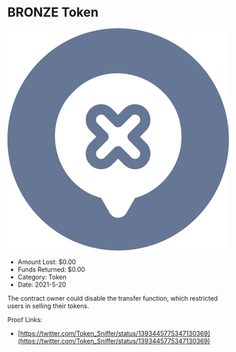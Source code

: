 # BRONZE Token
![BRONZE Token](/rektimages/BRONZE-Token.png)
- Amount Lost: $0.00
- Funds Returned: $0.00
- Category: Token
- Date: 2021-5-20

The contract owner could disable the transfer function, which restricted users in selling their tokens.


Proof Links:
- [https://twitter.com/Token_Sniffer/status/1393445775347130369](https://twitter.com/Token_Sniffer/status/1393445775347130369)


